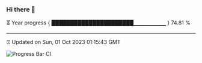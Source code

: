 ### Hi there 👋

⏳ Year progress { ██████████████████████▁▁▁▁▁▁▁▁ } 74.81 %

---

⏰ Updated on Sun, 01 Oct 2023 01:15:43 GMT

![Progress Bar CI](https://github.com/liununu/liununu/workflows/Progress%20Bar%20CI/badge.svg)
